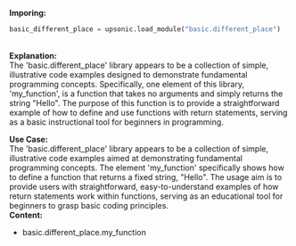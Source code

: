 <b class="custom_code_highlight_green">Imporing:</b><br>
```python
basic_different_place = upsonic.load_module("basic.different_place")
```
<br><b class="custom_code_highlight_green">Explanation:</b><br>The 'basic.different_place' library appears to be a collection of simple, illustrative code examples designed to demonstrate fundamental programming concepts. Specifically, one element of this library, 'my_function', is a function that takes no arguments and simply returns the string "Hello". The purpose of this function is to provide a straightforward example of how to define and use functions with return statements, serving as a basic instructional tool for beginners in programming.

<b class="custom_code_highlight_green">Use Case:</b><br>The 'basic.different_place' library appears to be a collection of simple, illustrative code examples aimed at demonstrating fundamental programming concepts. The element 'my_function' specifically shows how to define a function that returns a fixed string, "Hello". The usage aim is to provide users with straightforward, easy-to-understand examples of how return statements work within functions, serving as an educational tool for beginners to grasp basic coding principles.
<br><b class="custom_code_highlight_green">Content:</b><br>
  - basic.different_place.my_function
